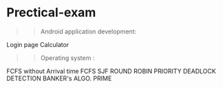 # Prectical-exam

>> Android application development:

Login page
Calculator


>> Operating system :

FCFS without Arrival time
FCFS
SJF
ROUND ROBIN
PRIORITY
DEADLOCK DETECTION
BANKER's ALGO. 
PRIME 



>>

